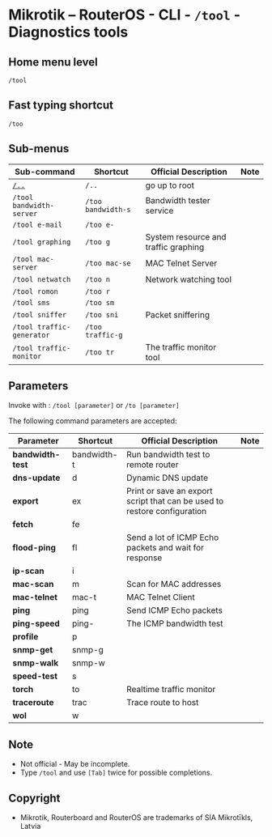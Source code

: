 # Mikrotik – RouterOS - CLI - `/tool` - Diagnostics tools

## Home menu level
`/tool`
## Fast typing shortcut
`/too`
## Sub-menus

| **Sub-command** | **Shortcut** | **Official Description** | **Note** |
|---|---|---|---|
| [`/..`](root-level.md) | `/..` | go up to root | |
| `/tool bandwidth-server` | `/too bandwidth-s` | Bandwidth tester service | |
| `/tool e-mail` | `/too e-` |  | |
| `/tool graphing` | `/too g`| System resource and traffic graphing | |
| `/tool mac-server` | `/too mac-se` | MAC Telnet Server | |
| `/tool netwatch` | `/too n` | Network watching tool | |
| `/tool romon` | `/too r` |  | |
| `/tool sms` | `/too sm` |  | |
| `/tool sniffer` | `/too sni` | Packet sniffering | | |
| `/tool traffic-generator` | `/too traffic-g`  |  | |
| `/tool traffic-monitor` | `/too tr` | The traffic monitor tool | |

## Parameters

Invoke with : `/tool [parameter]` or `/to [parameter]`

The following command parameters are accepted:

| **Parameter** | **Shortcut** | **Official Description** | **Note** |
|---|---|---|---|
| **bandwidth-test** | bandwidth-t | Run bandwidth test to remote router |  |
| **dns-update** | d | Dynamic DNS update |  |
| **export** | ex | Print or save an export script that can be used to restore configuration |  |
| **fetch** | fe |  |  |
| **flood-ping** | fl | Send a lot of ICMP Echo packets and wait for response |  |
| **ip-scan** | i |  |  |
| **mac-scan** | m | Scan for MAC addresses |  |
| **mac-telnet** | mac-t  | MAC Telnet Client |  |
| **ping** | ping | Send ICMP Echo packets |  |
| **ping-speed** | ping- | The ICMP bandwidth test |  |
| **profile** | p |  |  |
| **snmp-get** | snmp-g |  |  |
| **snmp-walk** | snmp-w |  |  |
| **speed-test** | s |  |  |
| **torch** | to | Realtime traffic monitor |  |
| **traceroute** | trac | Trace route to host |  |
| **wol** | w |  |  |

## Note
- Not official - May be incomplete.
- Type `/tool` and use `[Tab]` twice for possible completions. 

## Copyright
- Mikrotik, Routerboard and RouterOS are trademarks of SIA Mikrotīkls, Latvia
